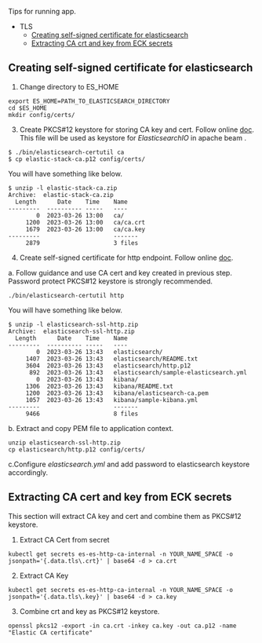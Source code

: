 Tips for running app.

* TLS
  * [Creating self-signed certificate for elasticsearch](#creating-self-signed-certificate-for-elasticsearch)
  * [Extracting CA crt and key from ECK secrets](#extracting-ca-cert-and-key-from-eck-secrets)

## Creating self-signed certificate for elasticsearch 

1. Change directory to ES_HOME

```shell
export ES_HOME=PATH_TO_ELASTICSEARCH_DIRECTORY
cd $ES_HOME
mkdir config/certs/
```

3. Create PKCS#12 keystore for storing CA key and cert. Follow online [doc](https://www.elastic.co/guide/en/elasticsearch/reference/7.17/security-basic-setup.html#generate-certificates).  
This file will be used as keystore for _ElasticsearchIO_ in apache beam .

```shell
$ ./bin/elasticsearch-certutil ca
$ cp elastic-stack-ca.p12 config/certs/
```

You will have something like below.

```
$ unzip -l elastic-stack-ca.zip 
Archive:  elastic-stack-ca.zip
  Length      Date    Time    Name
---------  ---------- -----   ----
        0  2023-03-26 13:00   ca/
     1200  2023-03-26 13:00   ca/ca.crt
     1679  2023-03-26 13:00   ca/ca.key
---------                     -------
     2879                     3 files
```

4. Create self-signed certificate for http endpoint. Follow online [doc](https://www.elastic.co/guide/en/elasticsearch/reference/7.17/security-basic-setup-https.html#encrypt-http-communication).

a. Follow guidance and use CA cert and key created in previous step. Password protect PKCS#12 keystore is strongly recommended.

```shell
./bin/elasticsearch-certutil http
```

You will have something like below.

```shell
$ unzip -l elasticsearch-ssl-http.zip 
Archive:  elasticsearch-ssl-http.zip
  Length      Date    Time    Name
---------  ---------- -----   ----
        0  2023-03-26 13:43   elasticsearch/
     1407  2023-03-26 13:43   elasticsearch/README.txt
     3604  2023-03-26 13:43   elasticsearch/http.p12
      892  2023-03-26 13:43   elasticsearch/sample-elasticsearch.yml
        0  2023-03-26 13:43   kibana/
     1306  2023-03-26 13:43   kibana/README.txt
     1200  2023-03-26 13:43   kibana/elasticsearch-ca.pem
     1057  2023-03-26 13:43   kibana/sample-kibana.yml
---------                     -------
     9466                     8 files
```

b. Extract and copy PEM file to application context.

```shell
unzip elasticsearch-ssl-http.zip
cp elasticsearch/http.p12 config/certs/
```

c.Configure _elasticsearch.yml_ and add password to elasticsearch keystore accordingly.


## Extracting CA cert and key from ECK secrets

This section will extract CA key and cert and combine them as PKCS#12 keystore.

1. Extract CA Cert from secret
```shell
kubectl get secrets es-es-http-ca-internal -n YOUR_NAME_SPACE -o jsonpath='{.data.tls\.crt}' | base64 -d > ca.crt
```

2. Extract CA Key
```shell
kubectl get secrets es-es-http-ca-internal -n YOUR_NAME_SPACE -o jsonpath='{.data.tls\.key}' | base64 -d > ca.key
```

3. Combine crt and key as PKCS#12 keystore.
```shell
openssl pkcs12 -export -in ca.crt -inkey ca.key -out ca.p12 -name "Elastic CA certificate"
```